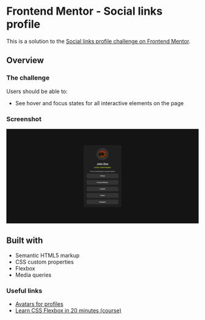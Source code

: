 # Frontend Mentor - Social links profile

This is a solution to the [Social links profile challenge on Frontend Mentor](https://www.frontendmentor.io/challenges/social-links-profile-UG32l9m6dQ).

## Overview

### The challenge

Users should be able to:

- See hover and focus states for all interactive elements on the page

### Screenshot

![](./assets/images/screenshot.png)

## Built with

- Semantic HTML5 markup
- CSS custom properties
- Flexbox
- Media queries

### Useful links

- [Avatars for profiles](https://www.dicebear.com/)
- [Learn CSS Flexbox in 20 minutes (course)](https://www.youtube.com/watch?v=wsTv9y931o8&t=1101s)
